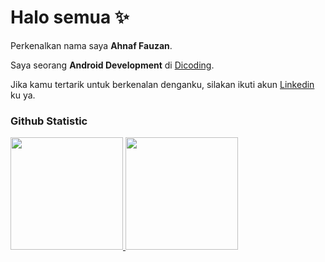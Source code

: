 # Halo semua ✨

Perkenalkan nama saya **Ahnaf Fauzan**.<br>
 
Saya seorang **Android Development** di [Dicoding](https://www.dicoding.com/users/ahnaf_fauzan/academies).<br>
 
Jika kamu tertarik untuk berkenalan denganku, silakan ikuti akun [Linkedin](https://www.linkedin.com/in/ahnaf-fauzan-31553a299?utm_source=share&utm_campaign=share_via&utm_content=profile&utm_medium=android_app) ku ya.

### Github Statistic
<p align="left">
<a href="https://github.com/ahnafojan">
  <img height="180em" src="https://github-readme-stats-eight-theta.vercel.app/api?username=ahnafojan&show_icons=true&theme=algolia&include_all_commits=true&count_private=true"/>
  <img height="180em" src="https://github-readme-stats-eight-theta.vercel.app/api/top-langs/?username=ahnafojan&layout=compact&langs_count=8&theme=algolia"/>
</a>
</p>
